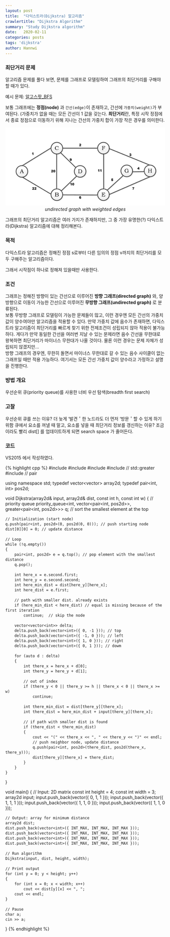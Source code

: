 ```yaml
---
layout: post
title:  "다익스트라(Dijkstra) 알고리즘"
crawlertitle: "Dijkstra Algorithm"
summary: "Study Dijkstra algorithm"
date:   2020-02-11
categories: posts
tags: 'dijkstra'
author: Hannwi
---
```

### 최단거리 문제
알고리즘 문제를 풀다 보면, 문제를 그래프로 모델링하여 그래프의 최단거리를 구해야 할 때가 있다.

예시 문제: [알고스팟_BFS][problem_link]

보통 그래프에는 __정점(node)__ 과 `간선(edge)`이 존재하고, 간선에 `가중치(weight)`가 부여된다. (가중치가 없을 때는 모든 간선이 1 값을 갖는다.
**최단거리**란, 특정 시작 정점에서 종료 정점으로 이동하기 위해 지나는 간선의 가중치 합이 가장 작은 경우를 의미한다.

<p align="center">
	<img src="/assets/images/algorithm/dijkstra/undirected_graph.png"><br>
	<em>undirected graph with weighted edges</em>
</p>

그래프의 최단거리 알고리즘은 여러 가지가 존재하지만, 그 중 가장 유명한(?) 다익스트라(Dijkstra) 알고리즘에 대해 정리해본다.

### 목적
다익스트라 알고리즘은 정해진 정점 s로부터 다른 임의의 정점 v까지의 최단거리를 모두 구해주는 알고리즘이다.

그래서 시작점이 하나로 정해져 있을때만 사용한다.

### 조건
그래프는 정해진 방향이 있는 간선으로 이루어진 **방향 그래프(directed graph)** 와, 양 방향으로 이동이 가능한 간선으로 이루어진 **무방향 그래프(undirected graph)** 로 분류된다.  
보통 무방향 그래프로 모델링이 가능한 문제들이 많고, 이런 경우엔 모든 간선의 가중치 값이 양수여야만 알고리즘을 적용할 수 있다. 만약 가중치 값에 음수가 존재하면, 다익스트라 알고리즘이 최단거리를 빠르게 찾기 위한 전제조건이 성립되지 않아 적용이 불가능하다. 게다가 만약 동일한 간선을 여러번 지날 수 있는 문제라면 음수 간선을 무한대로 왕복하면 최단거리가 마이너스 무한대가 나올 것이다. 물론 이런 경우는 문제 자체가 성립되지 않겠지만...  
방향 그래프의 경우엔, 무한히 돌면서 마이너스 무한대로 갈 수 있는 음수 사이클이 없는 그래프일 때만 적용 가능하다.
여기서는 모든 간선 가중치 값이 양수라고 가정하고 설명을 진행한다.

### 방법 개요
우선순위 큐(priority queue)를 사용한 너비 우선 탐색(breadth first search)

### 고찰
우선순위 큐를 쓰는 이유?
	더 늦게 ‘발견＇한 노드라도 더 먼저 ‘방문＇할 수 있게 하기 위함
큐에서 요소를 꺼낼 때 말고, 요소를 넣을 때 최단거리 정보를 갱신하는 이유?
	조금이라도 빨리 dist[] 를 업데이트하게 되면 search space 가 줄어든다.



### 코드
VS2015 에서 작성하였다.

{% highlight cpp %}
#include <iostream>
#include <queue>
#include <vector>
#include <functional>	// std::greater
#include <utility>		// pair

using namespace std;
typedef vector<vector<int>> array2d;
typedef pair<int, int> pos2d;

void Dijkstra(array2d& input, array2d& dist, const int h, const int w)
{
	// priority queue
	priority_queue<int, vector<pair<int, pos2d>>, greater<pair<int, pos2d>>> q; // sort the smallest element at the top

	// Initialization (start node)
	q.push(pair<int, pos2d>(0, pos2d(0, 0))); // push starting node
	dist[0][0] = 0; // update distance

	// Loop
	while (!q.empty())
	{
		pair<int, pos2d> e = q.top(); // pop element with the smallest distance
		q.pop();

		int here_x = e.second.first;
		int here_y = e.second.second;
		int here_min_dist = dist[here_y][here_x];
		int here_dist = e.first;

		// path with smaller dist. already exists
		if (here_min_dist < here_dist) // equal is missing because of the first iteration
			continue;  // skip the node

		vector<vector<int>> delta;
		delta.push_back(vector<int>({ 0, -1 })); // top
		delta.push_back(vector<int>({ -1, 0 })); // left
		delta.push_back(vector<int>({ 1, 0 })); // right
		delta.push_back(vector<int>({ 0, 1 })); // dowm

		for (auto d : delta)
		{
			int there_x = here_x + d[0];
			int there_y = here_y + d[1];

			// out of index
			if (there_y < 0 || there_y >= h || there_x < 0 || there_x >= w)
				continue;

			int there_min_dist = dist[there_y][there_x];
			int there_dist = here_min_dist + input[there_y][there_x];

			// if path with smaller dist is found
			if (there_dist < there_min_dist)
			{
				cout << "(" << there_x << ", " << there_y << ")" << endl;
				// push neighbor node, update distance
				q.push(pair<int, pos2d>(there_dist, pos2d(there_x, there_y)));
				dist[there_y][there_x] = there_dist;
			}
		}
	}
}

void main()
{
	// Input: 2D matrix
	const int height = 4;
	const int width = 3;
	array2d input;
	input.push_back(vector<int>({ 0, 1, 1 }));
	input.push_back(vector<int>({ 1, 1, 1 }));
	input.push_back(vector<int>({ 1, 1, 0 }));
	input.push_back(vector<int>({ 1, 1, 0 }));

	// Output: array for minimum distance
	array2d dist;
	dist.push_back(vector<int>({ INT_MAX, INT_MAX, INT_MAX }));
	dist.push_back(vector<int>({ INT_MAX, INT_MAX, INT_MAX }));
	dist.push_back(vector<int>({ INT_MAX, INT_MAX, INT_MAX }));
	dist.push_back(vector<int>({ INT_MAX, INT_MAX, INT_MAX }));

	// Run algorithm
	Dijkstra(input, dist, height, width);

	// Print output
	for (int y = 0; y < height; y++)
	{
		for (int x = 0; x < width; x++)
			cout << dist[y][x] << ", ";
		cout << endl;
	}

	// Pause
	char a;
	cin >> a;
}
{% endhighlight %}

[problem_link]: https://algospot.com/judge/problem/read/BOJ
